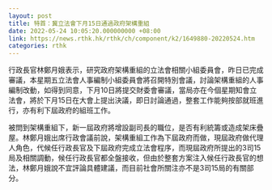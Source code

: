 ```yaml
---
layout: post
title: 特首：冀立法會下月15日通過政府架構重組
date: 2022-05-24 10:05:20.000000000 +08:00
link: https://news.rthk.hk/rthk/ch/component/k2/1649880-20220524.htm
categories: rthk
---
```


行政長官林鄭月娥表示，研究政府架構重組的立法會相關小組委員會，昨日已完成審議，本星期五立法會人事編制小組委員會將召開特別會議，討論架構重組的人事編制改動，如得到同意，下月10日將提交財委會審議，當局亦在今個星期知會立法會，將於下月15日在大會上提出決議，即日討論通過，整套工作能夠按部就班進行，亦有利下屆政府的組班工作。

被問到架構重組下，新一屆政府將增設副司長的職位，是否有利統籌或造成架床疊屋。林鄭月娥出席行政會議前說，架構重組工作為下屆政府而做，現屆政府做代理人角色，代候任行政長官及下屆政府完成立法會程序，而現屆政府所提出的3司15局及相關調動，候任行政長官都全盤接收，但由於整套方案注入候任行政長官的想法，林鄭月娥說不宜評論具體建議，而目前社會所關注亦不是3司15局的有關部分。

